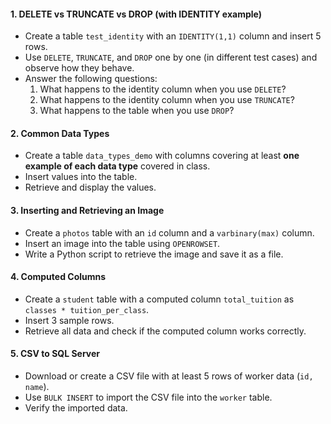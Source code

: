#### **1. DELETE vs TRUNCATE vs DROP (with IDENTITY example)**
- Create a table `test_identity` with an `IDENTITY(1,1)` column and insert 5 rows.
- Use `DELETE`, `TRUNCATE`, and `DROP` one by one (in different test cases) and observe how they behave.
- Answer the following questions:
  1. What happens to the identity column when you use `DELETE`?
  2. What happens to the identity column when you use `TRUNCATE`?
  3. What happens to the table when you use `DROP`?

#### **2. Common Data Types**
- Create a table `data_types_demo` with columns covering at least **one example of each data type** covered in class.
- Insert values into the table.
- Retrieve and display the values.

#### **3. Inserting and Retrieving an Image**
- Create a `photos` table with an `id` column and a `varbinary(max)` column.
- Insert an image into the table using `OPENROWSET`.
- Write a Python script to retrieve the image and save it as a file.

#### **4. Computed Columns**
- Create a `student` table with a computed column `total_tuition` as `classes * tuition_per_class`.
- Insert 3 sample rows.
- Retrieve all data and check if the computed column works correctly.

#### **5. CSV to SQL Server**
- Download or create a CSV file with at least 5 rows of worker data (`id, name`).
- Use `BULK INSERT` to import the CSV file into the `worker` table.
- Verify the imported data.


